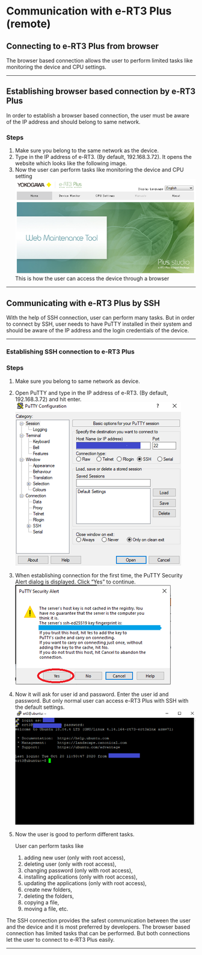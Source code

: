# Communication with e-RT3 Plus (remote)

## Connecting to e-RT3 Plus from browser
The browser based connection allows the user to perform limited tasks like monitoring the device and CPU settings.

---

## Establishing browser based connection by e-RT3 Plus

In order to establish a browser based connection, the user must be aware of the IP address and should belong to same network.

### Steps
1. Make sure you belong to the same network as the device.
2. Type in the IP address of e-RT3. (By default, 192.168.3.72). It opens the website which looks like the following image.
3. Now the user can perform tasks like monitoring the device and CPU setting![alt text](assets/Home_new.PNG)
This is how the user can access the device through a browser

---

## Communicating  with e-RT3 Plus by SSH
With the help of SSH connection, user can perform many tasks. But in order to connect by SSH, user needs to have PuTTY installed in their system and should be aware of the IP address and the login credentials of the device.

---

### Establishing SSH connection to e-RT3 Plus
### Steps

1. Make sure you belong to same network as device.
2. Open PuTTY and type in the IP address of e-RT3. (By default, 192.168.3.72) and hit enter.
![alt text](assets/ip_new.PNG)
3. When establishing connection for the first time, the PuTTY Security Alert dialog is displayed. Click “Yes” to continue.
![alt text](assets/security.PNG)
4. Now it will ask for user id and password. Enter the user id and password. But only normal user can access e-RT3 Plus with SSH with the default settings.
![alt text](assets/login_new.PNG)
5. Now the user is good to perform different tasks.

   User can perform tasks like 
   1. adding new user (only with root access),
   2. deleting user (only with root access),
   3. changing password (only with root access),
   4. installing applications (only with root access),
   5. updating the applications (only with root access),
   6. create new folders,
   7. deleting the folders,
   8. copying a file,
   9. moving a file, etc. 

The SSH connection provides the safest communication between the user and the device and it is most preferred by developers. The browser based connection has limited tasks that can be performed. But both connections let the user to connect to e-RT3 Plus easily.

---